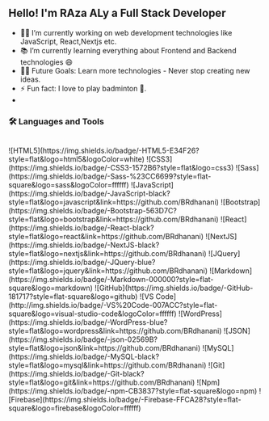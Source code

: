 

## Hello! I'm RAza ALy a Full Stack Developer

- 👨‍💻 I’m currently working on web development technologies like JavaScript, React,Nextjs etc.
- 📚 I’m currently learning everything about Frontend and Backend technologies 😄
- 💪🏼 Future Goals: Learn more technologies - Never stop creating new ideas.
- ⚡ Fun fact: I love to play badminton 🏸.
- 
### 🛠  Languages and Tools
<br />
![HTML5](https://img.shields.io/badge/-HTML5-E34F26?style=flat&logo=html5&logoColor=white)
![CSS3](https://img.shields.io/badge/-CSS3-1572B6?style=flat&logo=css3)
![Sass](https://img.shields.io/badge/-Sass-%23CC6699?style=flat-square&logo=sass&logoColor=ffffff)
![JavaScript](https://img.shields.io/badge/-JavaScript-black?style=flat&logo=javascript&link=https://github.com/BRdhanani)
![Bootstrap](https://img.shields.io/badge/-Bootstrap-563D7C?style=flat&logo=bootstrap&link=https://github.com/BRdhanani)
![React](https://img.shields.io/badge/-React-black?style=flat&logo=react&link=https://github.com/BRdhanani)
![NextJS](https://img.shields.io/badge/-NextJS-black?style=flat&logo=nextjs&link=https://github.com/BRdhanani)
![JQuery](https://img.shields.io/badge/-JQuery-blue?style=flat&logo=jquery&link=https://github.com/BRdhanani)
![Markdown](https://img.shields.io/badge/-Markdown-000000?style=flat-square&logo=markdown)
![GitHub](https://img.shields.io/badge/-GitHub-181717?style=flat-square&logo=github)
![VS Code](http://img.shields.io/badge/-VS%20Code-007ACC?style=flat-square&logo=visual-studio-code&logoColor=ffffff)
![WordPress](https://img.shields.io/badge/-WordPress-blue?style=flat&logo=wordpress&link=https://github.com/BRdhanani)
![JSON](https://img.shields.io/badge/-json-02569B?style=flat&logo=json&link=https://github.com/BRdhanani)
![MySQL](https://img.shields.io/badge/-MySQL-black?style=flat&logo=mysql&link=https://github.com/BRdhanani)
![Git](https://img.shields.io/badge/-Git-black?style=flat&logo=git&link=https://github.com/BRdhanani)
![Npm](https://img.shields.io/badge/-npm-CB3837?style=flat-square&logo=npm)
![Firebase](https://img.shields.io/badge/-Firebase-FFCA28?style=flat-square&logo=firebase&logoColor=ffffff)
